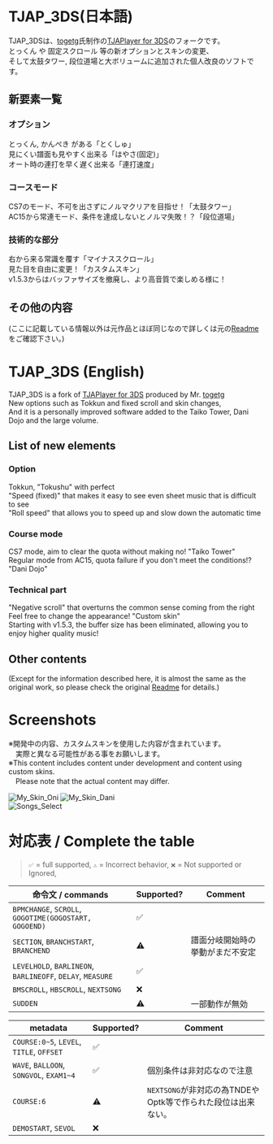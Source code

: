 # TJAP_3DS(日本語)  
TJAP_3DSは、[togetg](https://github.com/togetg)氏制作の[TJAPlayer for 3DS](https://github.com/togetg/TJAPlayer_for_3DS)のフォークです。  
とっくん や 固定スクロール 等の新オプションとスキンの変更、  
そして太鼓タワー, 段位道場と大ボリュームに追加された個人改良のソフトです。  

## 新要素一覧  
### オプション  
とっくん, かんぺき がある「とくしゅ」  
見にくい譜面も見やすく出来る「はやさ(固定)」  
オート時の連打を早く遅く出来る「連打速度」  

### コースモード  
CS7のモード、不可を出さずにノルマクリアを目指せ！「太鼓タワー」  
AC15から常連モード、条件を達成しないとノルマ失敗！？「段位道場」  

### 技術的な部分  
右から来る常識を覆す「マイナススクロール」  
見た目を自由に変更！「カスタムスキン」  
v1.5.3からはバッファサイズを撤廃し、より高音質で楽しめる様に！  

## その他の内容  
(ここに記載している情報以外は元作品とほぼ同じなので詳しくは元の[Readme](https://github.com/togetg/TJAPlayer_for_3DS/blob/master/README.md)をご確認下さい。)  

# TJAP_3DS (English)
TJAP_3DS is a fork of [TJAPlayer for 3DS](https://github.com/togetg/TJAPlayer_for_3DS) produced by Mr. [togetg](https://github.com/togetg)  
New options such as Tokkun and fixed scroll and skin changes,  
And it is a personally improved software added to the Taiko Tower, Dani Dojo and the large volume.  

## List of new elements
### Option
Tokkun, "Tokushu" with perfect  
"Speed (fixed)" that makes it easy to see even sheet music that is difficult to see  
"Roll speed" that allows you to speed up and slow down the automatic time  

### Course mode
CS7 mode, aim to clear the quota without making no! "Taiko Tower"  
Regular mode from AC15, quota failure if you don't meet the conditions!? "Dani Dojo"  

### Technical part
"Negative scroll" that overturns the common sense coming from the right  
Feel free to change the appearance! "Custom skin"  
Starting with v1.5.3, the buffer size has been eliminated, allowing you to enjoy higher quality music!  

## Other contents
(Except for the information described here, it is almost the same as the original work, so please check the original [Readme](https://github.com/togetg/TJAPlayer_for_3DS/blob/master/README_en.md) for details.)  

# Screenshots  
※開発中の内容、カスタムスキンを使用した内容が含まれています。  
　実際と異なる可能性がある事をお願いします。  
※This content includes content under development and content using custom skins.  
　Please note that the actual content may differ.

![My_Skin_Oni](https://github.com/user-attachments/assets/218a89c9-9758-4aa8-9894-cb298dfb45b0)
![My_Skin_Dani](https://github.com/user-attachments/assets/fe90a3fb-75d4-410f-811d-263ba74398da)  
![Songs_Select](https://github.com/user-attachments/assets/7b766612-867d-477a-9485-844404a21b60)

# 対応表 / Complete the table
> `✅` = full supported, `⚠️` = Incorrect behavior, `❌` = Not supported or Ignored,

|命令文 / commands|Supported?|Comment|
|---|---|---|
|`BPMCHANGE`, `SCROLL`, `GOGOTIME(GOGOSTART, GOGOEND)`|✅||
|`SECTION`, `BRANCHSTART`, `BRANCHEND`|⚠️|譜面分岐開始時の挙動がまだ不安定|
|`LEVELHOLD`, `BARLINEON`, `BARLINEOFF`, `DELAY`, `MEASURE`|✅||
|`BMSCROLL`, `HBSCROLL`, `NEXTSONG`|❌||
|`SUDDEN`|⚠️|一部動作が無効|

|metadata|Supported?|Comment|
|---|---|---|
|`COURSE:0~5`, `LEVEL`, `TITLE`, `OFFSET`|✅||
|`WAVE`, `BALLOON`, `SONGVOL`, `EXAM1~4`|✅|個別条件は非対応なので注意|
|`COURSE:6`|⚠️|`NEXTSONG`が非対応の為TNDEやOptk等で作られた段位は出来ない。|
|`DEMOSTART`, `SEVOL`|❌||

